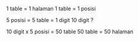 1 table = 1 halaman
1 table = 1 posisi

5 posisi = 5 table = 1 digit
10 digit ?

10 digit x 5 posisi = 50 table
50 table = 50 halaman